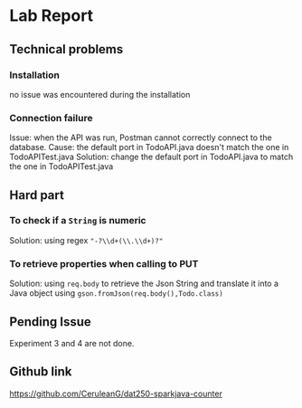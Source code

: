 # Lab Report
## Technical problems
### Installation
no issue was encountered during the installation
### Connection failure
Issue: when the API was run, Postman cannot correctly connect to the database.
Cause: the default port in TodoAPI.java doesn't match the one in TodoAPITest.java
Solution: change the default port in TodoAPI.java to match the one in TodoAPITest.java
## Hard part
### To check if a `String` is numeric
Solution: using regex `"-?\\d+(\\.\\d+)?"`
### To retrieve properties when calling to PUT
Solution: using `req.body` to retrieve the Json String and translate it into a Java object using `gson.fromJson(req.body(),Todo.class)`
## Pending Issue
Experiment 3 and 4 are not done.
## Github link
https://github.com/CeruleanG/dat250-sparkjava-counter
